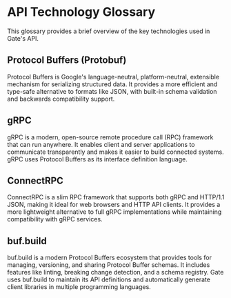 # API Technology Glossary

This glossary provides a brief overview of the key technologies used in Gate's API.

## Protocol Buffers (Protobuf)

Protocol Buffers is Google's language-neutral, platform-neutral, extensible mechanism for serializing structured data. It provides a more efficient and type-safe alternative to formats like JSON, with built-in schema validation and backwards compatibility support.

## gRPC

gRPC is a modern, open-source remote procedure call (RPC) framework that can run anywhere. It enables client and server applications to communicate transparently and makes it easier to build connected systems. gRPC uses Protocol Buffers as its interface definition language.

## ConnectRPC

ConnectRPC is a slim RPC framework that supports both gRPC and HTTP/1.1 JSON, making it ideal for web browsers and HTTP API clients. It provides a more lightweight alternative to full gRPC implementations while maintaining compatibility with gRPC services.

## buf.build

buf.build is a modern Protocol Buffers ecosystem that provides tools for managing, versioning, and sharing Protocol Buffer schemas. It includes features like linting, breaking change detection, and a schema registry. Gate uses buf.build to maintain its API definitions and automatically generate client libraries in multiple programming languages.
